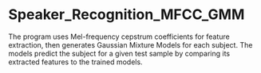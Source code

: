 # Speaker_Recognition_MFCC_GMM
The program uses Mel-frequency cepstrum coefficients for feature extraction, then generates Gaussian Mixture Models for each subject.  The models predict the subject for a given test sample by comparing its extracted features to the trained models.
